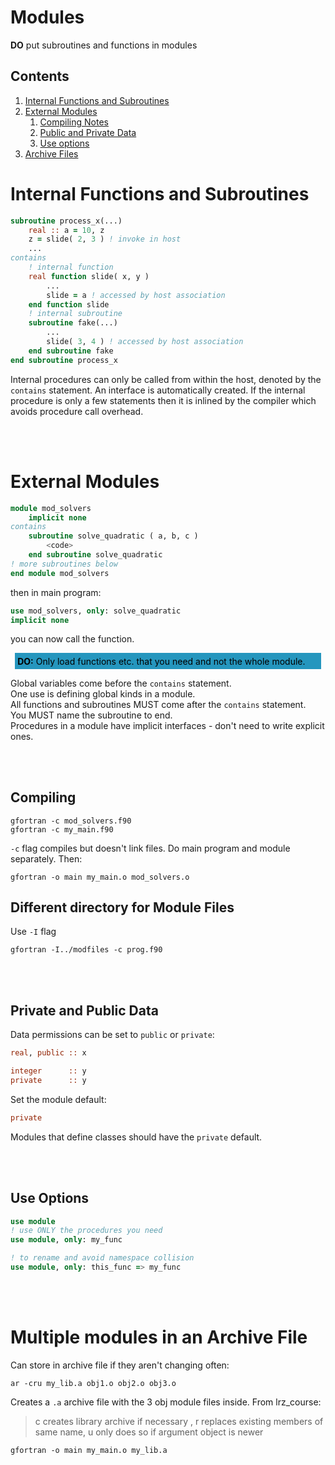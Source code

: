 # Modules

**DO** put subroutines and functions in modules
## Contents

1. [Internal Functions and Subroutines](#1)
2. [External Modules](#2)
    1. [Compiling Notes](#21)
    2. [Public and Private Data](#22)
    3. [Use options](#23)
3. [Archive Files](#3)

<a name="1"></a>
# Internal Functions and Subroutines

````fortran
subroutine process_x(...)
    real :: a = 10, z
    z = slide( 2, 3 ) ! invoke in host 
    ...
contains
    ! internal function
    real function slide( x, y )
        ...
        slide = a ! accessed by host association
    end function slide
    ! internal subroutine
    subroutine fake(...)
        ...
        slide( 3, 4 ) ! accessed by host association
    end subroutine fake
end subroutine process_x
````

Internal procedures can only be called from within the host, denoted by the `contains` statement. An interface is automatically created. If the internal procedure is only a few statements then it is inlined by the compiler which avoids procedure call overhead.

<br></br>
<a name="2"></a>
# External Modules

````fortran
module mod_solvers
    implicit none
contains
    subroutine solve_quadratic ( a, b, c )
        <code>
    end subroutine solve_quadratic
! more subroutines below
end module mod_solvers
````

then in main program:

````fortran
use mod_solvers, only: solve_quadratic
implicit none
````
you can now call the function.

<div style="color: black; background-color:rgba(37, 150, 190, 1); text-align:left; vertical-align: middle; padding: .3em; margin: .5em;">
    <strong>DO:</strong>
    Only load functions etc. that you need and not the whole module.
  </div>

Global variables come before the `contains` statement.     
One use is defining global kinds in a module.     
All functions and subroutines MUST come after the `contains` statement.     
You MUST name the subroutine to end.      
Procedures in a module have implicit interfaces - don't need to write explicit ones.

<br></br>
<a name="21"></a>
## Compiling

````
gfortran -c mod_solvers.f90
gfortran -c my_main.f90
````
`-c` flag compiles but doesn't link files. Do main program and module separately. Then:

````
gfortran -o main my_main.o mod_solvers.o
````
## Different directory for Module Files

Use `-I` flag
````
gfortran -I../modfiles -c prog.f90
```` 

<br></br>
<a name="22"></a>
## Private and Public Data

Data permissions can be set to `public` or `private`:

```fortran
real, public :: x

integer      :: y
private      :: y
```

Set the module default:

```fortran
private
```

Modules that define classes should have the `private` default.

<br></br>
<a name="23"></a>
## Use Options

```fortran
use module
! use ONLY the procedures you need
use module, only: my_func

! to rename and avoid namespace collision
use module, only: this_func => my_func
```

<br></br>
<a name="3"></a>
# Multiple modules in an Archive File

Can store in archive file if they aren't changing often:

`ar -cru my_lib.a obj1.o obj2.o obj3.o`

Creates a `.a` archive file with the 3 obj module files inside. From lrz_course:

> c creates library archive if necessary , r replaces existing members of same name, u only does so if argument object is newer

````
gfortran -o main my_main.o my_lib.a
````